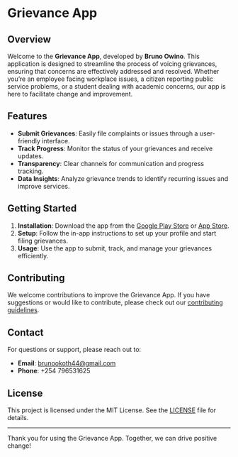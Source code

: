 # Grievance App

## Overview

Welcome to the **Grievance App**, developed by **Bruno Owino**. This application is designed to streamline the process of voicing grievances, ensuring that concerns are effectively addressed and resolved. Whether you’re an employee facing workplace issues, a citizen reporting public service problems, or a student dealing with academic concerns, our app is here to facilitate change and improvement.

## Features

- **Submit Grievances**: Easily file complaints or issues through a user-friendly interface.
- **Track Progress**: Monitor the status of your grievances and receive updates.
- **Transparency**: Clear channels for communication and progress tracking.
- **Data Insights**: Analyze grievance trends to identify recurring issues and improve services.

## Getting Started

1. **Installation**: Download the app from the [Google Play Store](#google-play) or [App Store](#app-store).
2. **Setup**: Follow the in-app instructions to set up your profile and start filing grievances.
3. **Usage**: Use the app to submit, track, and manage your grievances efficiently.

## Contributing

We welcome contributions to improve the Grievance App. If you have suggestions or would like to contribute, please check out our [contributing guidelines](CONTRIBUTING.md).

## Contact

For questions or support, please reach out to:

- **Email**: [brunookoth44@gmail.com](mailto:brunookoth44@gmail.com)
- **Phone**: +254 796531625

## License

This project is licensed under the MIT License. See the [LICENSE](LICENSE) file for details.

---

Thank you for using the Grievance App. Together, we can drive positive change!

